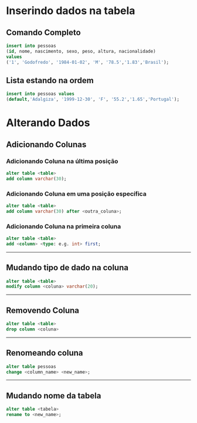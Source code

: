 # Inserindo dados na tabela

## Comando Completo
```sql
insert into pessoas
(id, nome, nascimento, sexo, peso, altura, nacionalidade)
values
('1', 'Godofredo', '1984-01-02', 'M', '78.5','1.83','Brasil');
```

## Lista estando na ordem

```sql
insert into pessoas values
(default,'Adalgiza', '1999-12-30', 'F', '55.2','1.65','Portugal');
```

# Alterando Dados 

## Adicionando Colunas

### Adicionando Coluna na última posição
```sql
alter table <table>
add column varchar(30);
```

### Adicionando Coluna em uma posição específica
```sql
alter table <table>
add column varchar(30) after <outra_coluna>;
```

### Adicionando Coluna na primeira coluna
```sql
alter table <table>
add <column> <type: e.g. int> first;
```

---

## Mudando tipo de dado na coluna 

```sql
alter table <table>
modify column <coluna> varchar(20);
```

---

## Removendo Coluna
```sql
alter table <table>
drop column <coluna>
```

---

## Renomeando coluna
```sql
alter table pessoas
change <column_name> <new_name>;
```
---

## Mudando nome da tabela

```sql
alter table <tabela>
rename to <new_name>;
```
